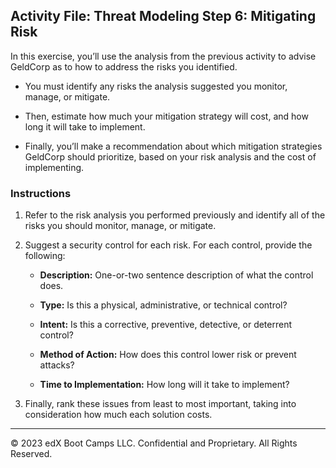 ## Activity File: Threat Modeling Step 6: Mitigating Risk

In this exercise, you’ll use the analysis from the previous activity to advise GeldCorp as to how to address the risks you identified. 

- You must identify any risks the analysis suggested you monitor, manage, or mitigate. 

- Then, estimate how much your mitigation strategy will cost, and how long it will take to implement.

- Finally, you’ll make a recommendation about which mitigation strategies GeldCorp should prioritize, based on your risk analysis and the cost of implementing.

### Instructions

1. Refer to the risk analysis you performed previously and identify all of the risks you should monitor, manage, or mitigate.

2. Suggest a security control for each risk. For each control, provide the following:  
    - **Description:** One-or-two sentence description of what the control does.

    - **Type:** Is this a physical, administrative, or technical control?

    - **Intent:** Is this a corrective, preventive, detective, or deterrent control?

    - **Method of Action:** How does this control lower risk or prevent attacks?
    
    - **Time to Implementation:** How long will it take to implement?

3. Finally, rank these issues from least to most important, taking into consideration how much each solution costs.

---
 
© 2023 edX Boot Camps LLC. Confidential and Proprietary. All Rights Reserved.
